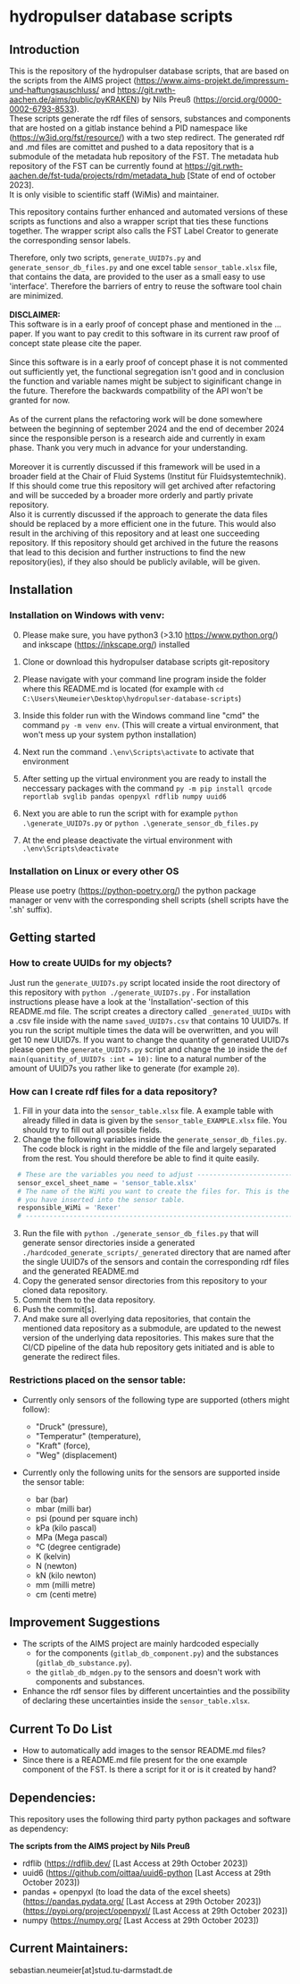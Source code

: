 # hydropulser database scripts
## Introduction
This is the repository of the hydropulser database scripts, that are based on the scripts from the AIMS project 
(https://www.aims-projekt.de/impressum-und-haftungsauschluss/ and https://git.rwth-aachen.de/aims/public/pyKRAKEN) by 
Nils Preuß (https://orcid.org/0000-0002-6793-8533). <br>
These scripts generate the rdf files of sensors, substances and components that are hosted on a gitlab instance behind a PID namespace like
(https://w3id.org/fst/resource/) with a two step redirect. The generated rdf and .md files are comittet and pushed to a
data repository that is a submodule of the metadata hub repository of the FST. The metadata hub repository of the FST
can be currently found at https://git.rwth-aachen.de/fst-tuda/projects/rdm/metadata_hub [State of end of october 2023]. <br> 
It is only visible to scientific staff (WiMis) and maintainer. 

This repository contains further enhanced and automated versions of these scripts as functions and also a wrapper script
that ties these functions together. The wrapper script also calls the FST Label Creator to generate the corresponding
sensor labels. 

Therefore, only two scripts, `generate_UUID7s.py` and `generate_sensor_db_files.py` and one
excel table `sensor_table.xlsx` file, that contains the data, are provided to the user as a small easy to use 'interface'. 
Therefore the barriers of entry to reuse the software tool chain are minimized.
<br>
<br>
<b>DISCLAIMER:</b><br>
This software is in a early proof of concept phase and mentioned in the ... paper. If you want to pay credit to this software in its current raw proof of concept state please cite the paper. <br>
<br>
Since this software is in a early proof of concept phase it is not commented out sufficiently yet, the functional segregation isn't good and in conclusion the function and variable names might be subject to siginificant change in the future. Therefore the backwards compatbility of the API won't be granted for now. <br>
<br>
As of the current plans the refactoring work will be done somewhere between the beginning of september 2024 and the end of december 2024 since the responsible person is a research aide and currently in exam phase. Thank you very much in advance for your understanding. <br>
<br>
Moreover it is currently discussed if this framework will be used in a broader field at the Chair of Fluid Systems (Institut für Fluidsystemtechnik). If this should come true this repository will get archived after refactoring and will be succeded by a broader more orderly and partly private repository.<br>
Also it is currently discussed if the approach to generate the data files should be replaced by a more efficient one in the future. This would also result in the archiving of this repository and at least one succeeding repository. If this repository should get archived in the future the reasons that lead to this decision and further instructions to find the new repository(ies), if they also should be publicly avilable, will be given.


## Installation
### Installation on Windows with venv:
0. Please make sure, you have python3 (>3.10 https://www.python.org/) and inkscape (https://inkscape.org/) installed
1. Clone or download this hydropulser database scripts git-repository
2. Please navigate with your command line program inside the folder where this README.md is located (for example with `cd C:\Users\Neumeier\Desktop\hydropulser-database-scripts`)
3. Inside this folder run with the Windows command line "cmd" the command `py -m venv env`. (This will create a virtual environment, that won't mess up your system python installation)
4. Next run the command `.\env\Scripts\activate` to activate that environment
5. After setting up the virtual environment you are ready to install the neccessary packages with the command `py -m pip install qrcode reportlab svglib pandas openpyxl rdflib numpy uuid6`
6. Next you are able to run the script with for example `python .\generate_UUID7s.py` or `python .\generate_sensor_db_files.py` 

7. At the end please deactivate the virtual environment with `.\env\Scripts\deactivate`

### Installation on Linux or every other OS
Please use poetry (https://python-poetry.org/) the python package manager or venv with the corresponding shell scripts 
(shell scripts have the '.sh' suffix).


## Getting started
### How to create UUIDs for my objects?
Just run the `generate_UUID7s.py` script located inside the root directory of this repository with `python ./generate_UUID7s.py` .
For installation instructions please have a look at the 'Installation'-section of this README.md file.
The script creates a directory called `_generated_UUIDs` with a .csv file inside with the name `saved_UUID7s.csv` that contains 
10 UUID7s. If you run the script multiple times the data will be overwritten, and you will get 10 new UUID7s.
If you want to change the quantity of generated UUID7s please open the `generate_UUID7s.py` script and change the `10`
inside the `def main(quanitity_of_UUID7s :int = 10):` line to a natural number of the amount of UUID7s you rather like 
to generate (for example `20`).  


### How can I create rdf files for a data repository?
1. Fill in your data into the `sensor_table.xlsx` file. A example table with already filled in data is given by the
`sensor_table_EXAMPLE.xlsx` file. You should try to fill out all possible fields.
2. Change the following variables inside the `generate_sensor_db_files.py`. The code block is right in the middle of
the file and largely separated from the rest. You should therefore be able to find it quite easily.
```python
  # These are the variables you need to adjust ------------------------------------------
  sensor_excel_sheet_name = 'sensor_table.xlsx'
  # The name of the WiMi you want to create the files for. This is the same information
  # you have inserted into the sensor table.
  responsible_WiMi = 'Rexer'
  # -------------------------------------------------------------------------------------
```
3. Run the file with `python ./generate_sensor_db_files.py` that will generate sensor directories inside a generated
`./hardcoded_generate_scripts/_generated` directory that are named after the single UUID7s of the sensors and 
contain the corresponding rdf files and the generated README.md
4. Copy the generated sensor directories from this repository to your cloned data repository.
5. Commit them to the data repository.
6. Push the commit[s].
7. And make sure all overlying data repositories, that contain the mentioned data repository as a submodule, are updated
to the newest version of the underlying data repositories. This makes sure that the CI/CD pipeline of the data hub repository gets initiated and
is able to generate the redirect files.


### Restrictions placed on the sensor table:
- Currently only sensors of the following type are supported (others might follow):
  - "Druck" (pressure), 
  - "Temperatur" (temperature),
  - "Kraft" (force),
  - "Weg" (displacement) <br>

- Currently only the following units for the sensors are supported inside the sensor table:
  - bar (bar)
  - mbar (milli bar)
  - psi (pound per square inch)
  - kPa (kilo pascal)
  - MPa (Mega pascal)
  - °C (degree centigrade)
  - K (kelvin)
  - N (newton)
  - kN (kilo newton)
  - mm (milli metre)
  - cm (centi metre)
  
  
## Improvement Suggestions
- The scripts of the AIMS project are mainly hardcoded especially 
  - for the components (`gitlab_db_component.py`) and the substances (`gitlab_db_substance.py`).
  - the `gitlab_db_mdgen.py` to the sensors and doesn't work with components and substances.
- Enhance the rdf sensor files by different uncertainties and the possibility of declaring these uncertainties inside
the `sensor_table.xlsx`.


## Current To Do List
- How to automatically add images to the sensor README.md files?
- Since there is a README.md file present for the one example component of the FST. Is there a script for it or is it created 
by hand? 


## Dependencies:
This repository uses the following third party python packages and software as dependency:

**The scripts from the AIMS project by Nils Preuß** <br>
- rdflib (https://rdflib.dev/ [Last Access at 29th October 2023])
- uuid6 (https://github.com/oittaa/uuid6-python [Last Access at 29th October 2023]) 
- pandas + openpyxl (to load the data of the excel sheets) (https://pandas.pydata.org/ [Last Access at 29th October 2023]) (https://pypi.org/project/openpyxl/ [Last Access at 29th October 2023])
- numpy (https://numpy.org/ [Last Access at 29th October 2023])


## Current Maintainers:
sebastian.neumeier[at]stud.tu-darmstadt.de <br>

